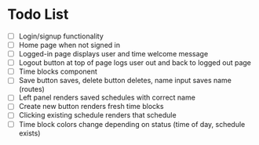 # Todo List

- [ ] Login/signup functionality
- [ ] Home page when not signed in
- [ ] Logged-in page displays user and time welcome message
- [ ] Logout button at top of page logs user out and back to logged out page
- [ ] Time blocks component
- [ ] Save button saves, delete button deletes, name input saves name (routes)
- [ ] Left panel renders saved schedules with correct name
- [ ] Create new button renders fresh time blocks
- [ ] Clicking existing schedule renders that schedule
- [ ] Time block colors change depending on status (time of day, schedule exists)